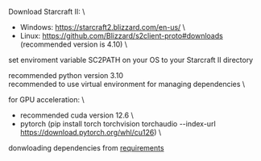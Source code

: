 Download Starcraft II: \
* Windows: https://starcraft2.blizzard.com/en-us/ \
* Linux: https://github.com/Blizzard/s2client-proto#downloads (recommended version is 4.10) \

set enviroment variable SC2PATH on your OS to your Starcraft II directory

recommended python version 3.10 \
recommended to use virtual environment for managing dependencies \

for GPU acceleration: \
* recommended cuda version 12.6 \
* pytorch (pip install torch torchvision torchaudio --index-url https://download.pytorch.org/whl/cu126) \

donwloading dependencies from [requirements](requirements.txt)
